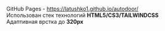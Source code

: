 GitHub Pages - https://latushko1.github.io/autodoor/ <br>
Использован стек технологий <strong>HTML5/CS3/TAILWINDCSS</strong> <br>
Адаптивная врстка до <strong>320px</strong> <br>
